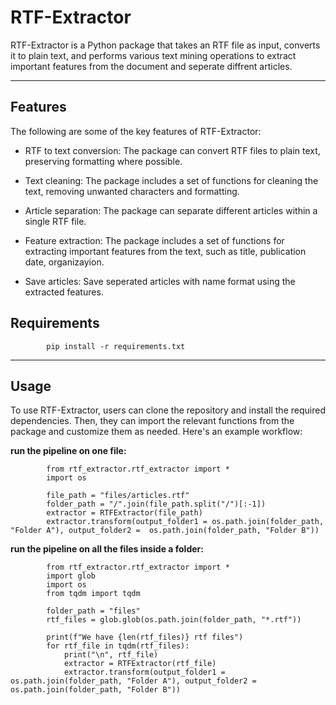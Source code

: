 # RTF-Extractor

RTF-Extractor is a Python package that takes an RTF file as input, converts it to plain text, and performs various text mining operations to extract important features from the document and seperate diffrent articles. 

---
## Features
The following are some of the key features of RTF-Extractor:

* RTF to text conversion: The package can convert RTF files to plain text, preserving formatting where possible.

* Text cleaning: The package includes a set of functions for cleaning the text, removing unwanted characters and formatting.

* Article separation: The package can separate different articles within a single RTF file.

* Feature extraction: The package includes a set of functions for extracting important features from the text, such as title, publication date, organizayion.

* Save articles: Save seperated articles with name format using the extracted features.

## Requirements
            pip install -r requirements.txt
      
---
## Usage
To use RTF-Extractor, users can clone the repository and install the required dependencies. Then, they can import the relevant functions from the package and customize them as needed. Here's an example workflow:

**run the pipeline on one file:**

            from rtf_extractor.rtf_extractor import *
            import os
            
            file_path = "files/articles.rtf"
            folder_path = "/".join(file_path.split("/")[:-1])
            extractor = RTFExtractor(file_path)
            extractor.transform(output_folder1 = os.path.join(folder_path, "Folder A"), output_folder2 =  os.path.join(folder_path, "Folder B"))


**run the pipeline on all the files inside a folder:**

            from rtf_extractor.rtf_extractor import *
            import glob
            import os
            from tqdm import tqdm

            folder_path = "files"
            rtf_files = glob.glob(os.path.join(folder_path, "*.rtf"))

            print(f"We have {len(rtf_files)} rtf files")
            for rtf_file in tqdm(rtf_files):
                print("\n", rtf_file)
                extractor = RTFExtractor(rtf_file)
                extractor.transform(output_folder1 = os.path.join(folder_path, "Folder A"), output_folder2 =  os.path.join(folder_path, "Folder B"))
